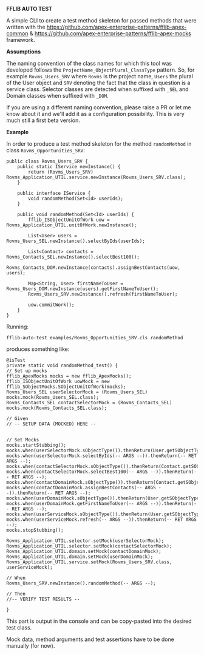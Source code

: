 **FFLIB AUTO TEST**

A simple CLI to create a test method skeleton for passed methods that were written with the https://github.com/apex-enterprise-patterns/fflib-apex-common & https://github.com/apex-enterprise-patterns/fflib-apex-mocks framework.

**Assumptions**

The naming convention of the class names for which this tool was developed follows the `ProjectName_ObjectPlural_ClassType` pattern. So, for example `Rovms_Users_SRV` where `Rovms` is the project name, `Users` the plural of the User object and `SRV` denoting the fact that the class in question is a service class. Selector classes are detected when suffixed with `_SEL` and Domain classes when suffixed with `_DOM`.

If you are using a different naming convention, please raise a PR or let me know about it and we'll add it as a configuration possibility. This is very much still a first beta version.

**Example**

In order to produce a test method skeleton for the method `randomMethod` in class `Rovms_Opportunities_SRV`:

```
public class Rovms_Users_SRV {
	public static IService newInstance() {
		return (Rovms_Users_SRV) Rovms_Application_UTIL.service.newInstance(Rovms_Users_SRV.class);
	}

	public interface IService {
		void randomMethod(Set<Id> userIds);
	}

	public void randomMethod(Set<Id> userIds) {
		fflib_ISObjectUnitOfWork uow = Rovms_Application_UTIL.unitOfWork.newInstance();

		List<User> users = Rovms_Users_SEL.newInstance().selectByIds(userIds);

		List<Contact> contacts = Rovms_Contacts_SEL.newInstance().selectBest100();
		Rovms_Contacts_DOM.newInstance(contacts).assignBestContacts(uow, users);

		Map<String, User> firstNameToUser = Rovms_Users_DOM.newInstance(users).getFirstNameToUser();
		Rovms_Users_SRV.newInstance().refresh(firstNameToUser);

		uow.commitWork();
	}
}
```

Running:

`fflib-auto-test examples/Rovms_Opportunities_SRV.cls randomMethod`

produces something like:

```
@isTest
private static void randomMethod_test() {
// Set up mocks
fflib_ApexMocks mocks = new fflib_ApexMocks();
fflib_ISObjectUnitOfWork uowMock = new fflib_SObjectMocks.SObjectUnitOfWork(mocks);
Rovms_Users_SEL userSelectorMock = (Rovms_Users_SEL) mocks.mock(Rovms_Users_SEL.class);
Rovms_Contacts_SEL contactSelectorMock = (Rovms_Contacts_SEL) mocks.mock(Rovms_Contacts_SEL.class);

// Given
// -- SETUP DATA (MOCKED) HERE --


// Set Mocks
mocks.startStubbing();
mocks.when(userSelectorMock.sObjectType()).thenReturn(User.getSObjectType());
mocks.when(userSelectorMock.selectByIds(-- ARGS --)).thenReturn(-- RET ARGS --);
mocks.when(contactSelectorMock.sObjectType()).thenReturn(Contact.getSObjectType());
mocks.when(contactSelectorMock.selectBest100(-- ARGS --)).thenReturn(-- RET ARGS --);
mocks.when(contactDomainMock.sObjectType()).thenReturn(Contact.getSObjectType());
mocks.when(contactDomainMock.assignBestContacts(-- ARGS --)).thenReturn(-- RET ARGS --);
mocks.when(userDomainMock.sObjectType()).thenReturn(User.getSObjectType());
mocks.when(userDomainMock.getFirstNameToUser(-- ARGS --)).thenReturn(-- RET ARGS --);
mocks.when(userServiceMock.sObjectType()).thenReturn(User.getSObjectType());
mocks.when(userServiceMock.refresh(-- ARGS --)).thenReturn(-- RET ARGS --);
mocks.stopStubbing();

Rovms_Application_UTIL.selector.setMock(userSelectorMock);
Rovms_Application_UTIL.selector.setMock(contactSelectorMock);
Rovms_Application_UTIL.domain.setMock(contactDomainMock);
Rovms_Application_UTIL.domain.setMock(userDomainMock);
Rovms_Application_UTIL.service.setMock(Rovms_Users_SRV.class, userServiceMock);

// When
Rovms_Users_SRV.newInstance().randomMethod(-- ARGS --);

// Then
//-- VERIFY TEST RESULTS --

}
```

This part is output in the console and can be copy-pasted into the desired test class.

Mock data, method arguments and test assertions have to be done manually (for now).
